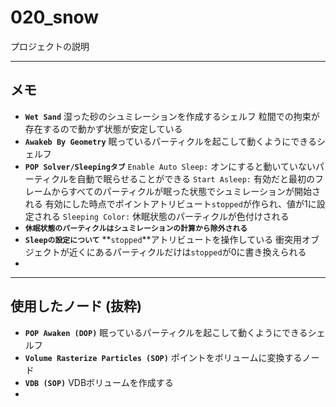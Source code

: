 # 020_snow

プロジェクトの説明

------

## メモ

- **`Wet Sand`**
  湿った砂のシュミレーションを作成するシェルフ
  粒間での拘束が存在するので動かず状態が安定している
- **`Awakeb By Geometry`**
  眠っているパーティクルを起こして動くようにできるシェルフ
- **`POP Solver/Sleepingタブ`**
  `Enable Auto Sleep:`
  オンにすると動いていないパーティクルを自動で眠らせることができる
  `Start Asleep:`
  有効だと最初のフレームからすべてのパーティクルが眠った状態でシュミレーションが開始される
  有効にした時点でポイントアトリビュート`stopped`が作られ、値が1に設定される
  `Sleeping Color:`
  休眠状態のパーティクルが色付けされる
- **`休眠状態のパーティクルはシュミレーションの計算から除外される`**
- **`Sleepの設定について`**
  **`stopped`**アトリビュートを操作している
  衝突用オブジェクトが近くにあるパーティクルだけは`stopped`が0に書き換えられる
- 



------

## 使用したノード (抜粋)

- **``POP Awaken (DOP)``**
  眠っているパーティクルを起こして動くようにできるシェルフ
- **``Volume Rasterize Particles (SOP)``**
  ポイントをボリュームに変換するノード
- **``VDB (SOP)``**
  VDBボリュームを作成する
- 